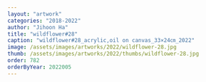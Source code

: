 ```yaml
---
layout: "artwork"
categories: "2018-2022"
author: "Jihoon Ha"
title: "wildflower#28"
caption: "wildflower#28_acrylic,oil on canvas_33×24㎝_2022"
image: /assets/images/artworks/2022/wildflower-28.jpg
thumb: /assets/images/artworks/2022/thumbs/wildflower-28.jpg
order: 782
orderByYear: 2022005
---
```

